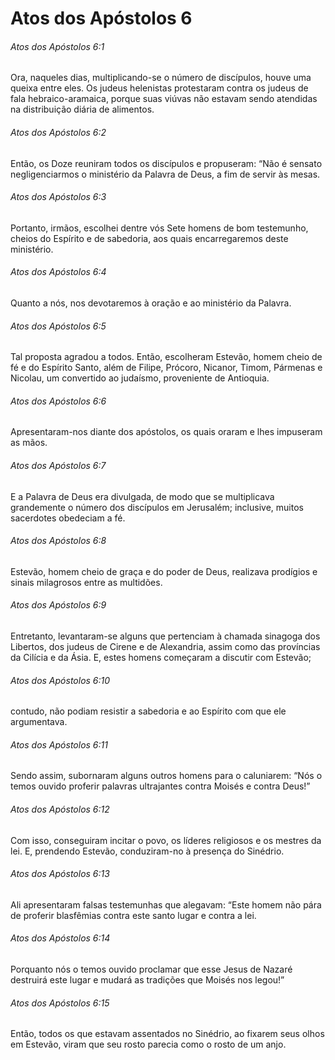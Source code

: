 # Atos dos Apóstolos 6

###### Atos dos Apóstolos 6:1

Ora, naqueles dias, multiplicando-se o número de discípulos, houve uma queixa entre eles. Os judeus helenistas protestaram contra os judeus de fala hebraico-aramaica, porque suas viúvas não estavam sendo atendidas na distribuição diária de alimentos.

###### Atos dos Apóstolos 6:2

Então, os Doze reuniram todos os discípulos e propuseram: “Não é sensato negligenciarmos o ministério da Palavra de Deus, a fim de servir às mesas.

###### Atos dos Apóstolos 6:3

Portanto, irmãos, escolhei dentre vós Sete homens de bom testemunho, cheios do Espírito e de sabedoria, aos quais encarregaremos deste ministério.

###### Atos dos Apóstolos 6:4

Quanto a nós, nos devotaremos à oração e ao ministério da Palavra.

###### Atos dos Apóstolos 6:5

Tal proposta agradou a todos. Então, escolheram Estevão, homem cheio de fé e do Espírito Santo, além de Filipe, Prócoro, Nicanor, Timom, Pármenas e Nicolau, um convertido ao judaísmo, proveniente de Antioquia.

###### Atos dos Apóstolos 6:6

Apresentaram-nos diante dos apóstolos, os quais oraram e lhes impuseram as mãos.

###### Atos dos Apóstolos 6:7

E a Palavra de Deus era divulgada, de modo que se multiplicava grandemente o número dos discípulos em Jerusalém; inclusive, muitos sacerdotes obedeciam a fé.

###### Atos dos Apóstolos 6:8

Estevão, homem cheio de graça e do poder de Deus, realizava prodígios e sinais milagrosos entre as multidões.

###### Atos dos Apóstolos 6:9

Entretanto, levantaram-se alguns que pertenciam à chamada sinagoga dos Libertos, dos judeus de Cirene e de Alexandria, assim como das províncias da Cilícia e da Ásia. E, estes homens começaram a discutir com Estevão;

###### Atos dos Apóstolos 6:10

contudo, não podiam resistir a sabedoria e ao Espírito com que ele argumentava.

###### Atos dos Apóstolos 6:11

Sendo assim, subornaram alguns outros homens para o caluniarem: “Nós o temos ouvido proferir palavras ultrajantes contra Moisés e contra Deus!”

###### Atos dos Apóstolos 6:12

Com isso, conseguiram incitar o povo, os líderes religiosos e os mestres da lei. E, prendendo Estevão, conduziram-no à presença do Sinédrio.

###### Atos dos Apóstolos 6:13

Ali apresentaram falsas testemunhas que alegavam: “Este homem não pára de proferir blasfêmias contra este santo lugar e contra a lei.

###### Atos dos Apóstolos 6:14

Porquanto nós o temos ouvido proclamar que esse Jesus de Nazaré destruirá este lugar e mudará as tradições que Moisés nos legou!”

###### Atos dos Apóstolos 6:15

Então, todos os que estavam assentados no Sinédrio, ao fixarem seus olhos em Estevão, viram que seu rosto parecia como o rosto de um anjo.

